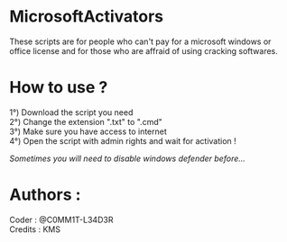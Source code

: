 # MicrosoftActivators
These scripts are for people who can't pay for a microsoft windows or office license and for those who are affraid of using cracking softwares.

# How to use ?
1°) Download the script you need <br>
2°) Change the extension ".txt" to ".cmd" <br>
3°) Make sure you have access to internet <br>
4°) Open the script with admin rights and wait for activation ! <br>

<em>Sometimes you will need to disable windows defender before...</em>

# Authors :
Coder : @C0MM1T-L34D3R <br>
Credits : KMS
